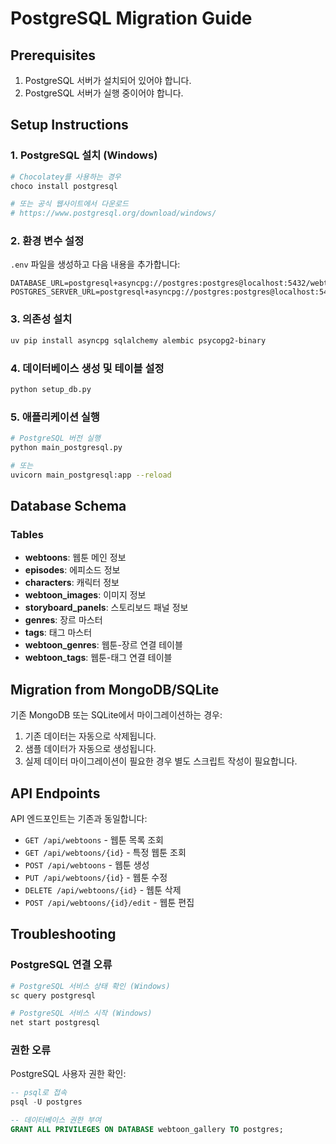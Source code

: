 # PostgreSQL Migration Guide

## Prerequisites
1. PostgreSQL 서버가 설치되어 있어야 합니다.
2. PostgreSQL 서버가 실행 중이어야 합니다.

## Setup Instructions

### 1. PostgreSQL 설치 (Windows)
```bash
# Chocolatey를 사용하는 경우
choco install postgresql

# 또는 공식 웹사이트에서 다운로드
# https://www.postgresql.org/download/windows/
```

### 2. 환경 변수 설정
`.env` 파일을 생성하고 다음 내용을 추가합니다:
```env
DATABASE_URL=postgresql+asyncpg://postgres:postgres@localhost:5432/webtoon_gallery
POSTGRES_SERVER_URL=postgresql+asyncpg://postgres:postgres@localhost:5432/postgres
```

### 3. 의존성 설치
```bash
uv pip install asyncpg sqlalchemy alembic psycopg2-binary
```

### 4. 데이터베이스 생성 및 테이블 설정
```bash
python setup_db.py
```

### 5. 애플리케이션 실행
```bash
# PostgreSQL 버전 실행
python main_postgresql.py

# 또는
uvicorn main_postgresql:app --reload
```

## Database Schema

### Tables
- **webtoons**: 웹툰 메인 정보
- **episodes**: 에피소드 정보
- **characters**: 캐릭터 정보
- **webtoon_images**: 이미지 정보
- **storyboard_panels**: 스토리보드 패널 정보
- **genres**: 장르 마스터
- **tags**: 태그 마스터
- **webtoon_genres**: 웹툰-장르 연결 테이블
- **webtoon_tags**: 웹툰-태그 연결 테이블

## Migration from MongoDB/SQLite

기존 MongoDB 또는 SQLite에서 마이그레이션하는 경우:
1. 기존 데이터는 자동으로 삭제됩니다.
2. 샘플 데이터가 자동으로 생성됩니다.
3. 실제 데이터 마이그레이션이 필요한 경우 별도 스크립트 작성이 필요합니다.

## API Endpoints

API 엔드포인트는 기존과 동일합니다:
- `GET /api/webtoons` - 웹툰 목록 조회
- `GET /api/webtoons/{id}` - 특정 웹툰 조회
- `POST /api/webtoons` - 웹툰 생성
- `PUT /api/webtoons/{id}` - 웹툰 수정
- `DELETE /api/webtoons/{id}` - 웹툰 삭제
- `POST /api/webtoons/{id}/edit` - 웹툰 편집

## Troubleshooting

### PostgreSQL 연결 오류
```bash
# PostgreSQL 서비스 상태 확인 (Windows)
sc query postgresql

# PostgreSQL 서비스 시작 (Windows)
net start postgresql
```

### 권한 오류
PostgreSQL 사용자 권한 확인:
```sql
-- psql로 접속
psql -U postgres

-- 데이터베이스 권한 부여
GRANT ALL PRIVILEGES ON DATABASE webtoon_gallery TO postgres;
```